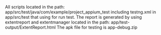 All scripts located in the path: app/src/test/java/com/example/project_appium_test including testng.xml in app/src/test that using for run test.
The report is generated by using extentreport and extentmanager located in the path: app/test-output/ExtentReport.html
The apk file for testing is app-debug.zip
